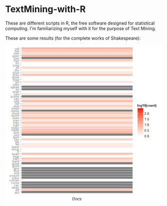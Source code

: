 # TextMining-with-R
These are different scripts in R, the free software designed for statistical computing. I'm familiarizing myself with it for the purpose of Text Mining.

These are some results (for the complete works of Shakespeare):

![](https://github.com/riahichedy/TextMining-with-R/blob/master/results_sh.png)
